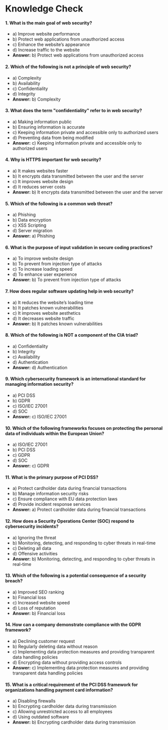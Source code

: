 # Knowledge Check
#### **1. What is the main goal of web security?**

-   a) Improve website performance
-   b) Protect web applications from unauthorized access
-   c) Enhance the website’s appearance
-   d) Increase traffic to the website
-   **Answer:** b) Protect web applications from unauthorized access

#### **2. Which of the following is not a principle of web security?**

-   a) Complexity
-   b) Availability
-   c) Confidentiality
-   d) Integrity
-   **Answer:** b) Complexity

#### **3. What does the term "confidentiality" refer to in web security?**

-   a) Making information public
-   b) Ensuring information is accurate
-   c) Keeping information private and accessible only to authorized users
-   d) Preventing data from being modified
-   **Answer:** c) Keeping information private and accessible only to authorized users

#### **4. Why is HTTPS important for web security?**

-   a) It makes websites faster
-   b) It encrypts data transmitted between the user and the server
-   c) It improves website design
-   d) It reduces server costs
-   **Answer:** b) It encrypts data transmitted between the user and the server

#### **5. Which of the following is a common web threat?**

-   a) Phishing
-   b) Data encryption
-   c) XSS Scripting
-   d) Server migration
-   **Answer:** a) Phishing

#### **6. What is the purpose of input validation in secure coding practices?**

-   a) To improve website design
-   b) To prevent from injection type of attacks
-   c) To increase loading speed
-   d) To enhance user experience
-   **Answer:** b) To prevent from injection type of attacks

#### **7. How does regular software updating help in web security?**

-   a) It reduces the website’s loading time
-   b) It patches known vulnerabilities
-   c) It improves website aesthetics
-   d) It decreases website traffic
-   **Answer:** b) It patches known vulnerabilities

#### **8. Which of the following is NOT a component of the CIA triad?**

-   a) Confidentiality
-   b) Integrity
-   c) Availability
-   d) Authentication
-   **Answer:** d) Authentication

#### **9. Which cybersecurity framework is an international standard for managing information security?**

-   a) PCI DSS
-   b) GDPR
-   c) ISO/IEC 27001
-   d) SOC
-   **Answer:** c) ISO/IEC 27001

#### **10. Which of the following frameworks focuses on protecting the personal data of individuals within the European Union?**

-   a) ISO/IEC 27001
-   b) PCI DSS
-   c) GDPR
-   d) SOC
-   **Answer:** c) GDPR

#### **11. What is the primary purpose of PCI DSS?**

-   a) Protect cardholder data during financial transactions
-   b) Manage information security risks
-   c) Ensure compliance with EU data protection laws
-   d) Provide incident response services
-   **Answer:** a) Protect cardholder data during financial transactions

#### **12. How does a Security Operations Center (SOC) respond to cybersecurity incidents?**

-   a) Ignoring the threat
-   b) Monitoring, detecting, and responding to cyber threats in real-time
-   c) Deleting all data
-   d) Offensive activities
-   **Answer:** b) Monitoring, detecting, and responding to cyber threats in real-time

#### **13. Which of the following is a potential consequence of a security breach?**

-   a) Improved SEO ranking
-   b) Financial loss
-   c) Increased website speed
-   d) Loss of reputation 
-   **Answer:** b) Financial loss

#### **14. How can a company demonstrate compliance with the GDPR framework?**

-   a) Declining customer request
-   b) Regularly deleting data without reason
-   c) Implementing data protection measures and providing transparent data handling policies
-   d) Encrypting data without providing access controls
-   **Answer:** c) Implementing data protection measures and providing transparent data handling policies

#### **15. What is a critical requirement of the PCI DSS framework for organizations handling payment card information?**

-   a) Disabling firewalls
-   b) Encrypting cardholder data during transmission
-   c) Allowing unrestricted access to all employees
-   d) Using outdated software
-   **Answer:** b) Encrypting cardholder data during transmission
<!--stackedit_data:
eyJoaXN0b3J5IjpbNzM2MTYxMjU3LC03NzE3OTY0MjgsLTE5MD
I0Mjg5OV19
-->